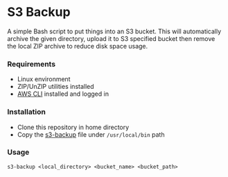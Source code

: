 # S3 Backup

A simple Bash script to put things into an S3 bucket. This will automatically archive the given directory, upload it to
S3 specified bucket then remove the local ZIP archive to reduce disk space usage.

### Requirements

- Linux environment
- ZIP/UnZIP utilities installed
- [AWS CLI](https://docs.aws.amazon.com/cli/latest/userguide/cli-chap-welcome.html) installed and logged in

### Installation

- Clone this repository in home directory
- Copy the [s3-backup](s3-backup) file under `/usr/local/bin` path

### Usage

`s3-backup <local_directory> <bucket_name> <bucket_path>`